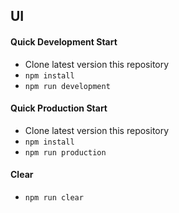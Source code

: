 ## UI

#### Quick Development Start

 * Clone latest version this repository
 * `npm install`
 * `npm run development`

#### Quick Production Start

 * Clone latest version this repository
 * `npm install`
 * `npm run production`

#### Clear

* `npm run clear`